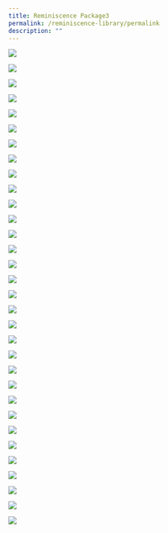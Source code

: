 ```yaml
---
title: Reminiscence Package3
permalink: /reminiscence-library/permalink
description: ""
---
```

![](/images/reminiscence-library/R3/Slide1.png)

![](/images/reminiscence-library/R3/Slide2.jpg)

![](/images/reminiscence-library/R3/Slide3.png)

![](/images/reminiscence-library/R3/Slide4.jpg)

![](/images/reminiscence-library/R3/Slide5.jpg)

![](/images/reminiscence-library/R3/Slide6.jpg)

![](/images/reminiscence-library/R3/Slide7.jpg)

![](/images/reminiscence-library/R3/Slide8.jpg)

![](/images/reminiscence-library/R3/Slide9.jpg)

![](/images/reminiscence-library/R3/Slide10.jpg)

![](/images/reminiscence-library/R3/Slide11.jpg)

![](/images/reminiscence-library/R3/Slide12.jpg)

![](/images/reminiscence-library/R3/Slide13.jpg)

![](/images/reminiscence-library/R3/Slide14.jpg)

![](/images/reminiscence-library/R3/Slide15.jpg)

![](/images/reminiscence-library/R3/Slide16.jpg)

![](/images/reminiscence-library/R3/Slide17.jpg)

![](/images/reminiscence-library/R3/Slide18.jpg)

![](/images/reminiscence-library/R3/Slide19.jpg)

![](/images/reminiscence-library/R3/Slide20.jpg)

![](/images/reminiscence-library/R3/Slide21.jpg)

![](/images/reminiscence-library/R3/Slide22.jpg)

![](/images/reminiscence-library/R3/Slide23.jpg)

![](/images/reminiscence-library/R3/Slide24.jpg)

![](/images/reminiscence-library/R3/Slide25.jpg)

![](/images/reminiscence-library/R3/Slide26.jpg)

![](/images/reminiscence-library/R3/Slide27.jpg)

![](/images/reminiscence-library/R3/Slide28.jpg)

![](/images/reminiscence-library/R3/Slide29.jpg)

![](/images/reminiscence-library/R3/Slide30.jpg)

![](/images/reminiscence-library/R3/Slide32.jpg)

![](/images/reminiscence-library/R3/Slide33.jpg)